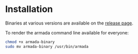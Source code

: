 # Installation

Binaries at various versions are available on the [release page](https://github.com/night-gold/armada/releases).

To render the armada command line available for everyone:

```bash
chmod +x armada-binary
sudo mv armada-binary /usr/bin/armada
```